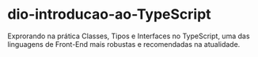 # dio-introducao-ao-TypeScript
Exprorando na prática Classes, Tipos e Interfaces no TypeScript, uma das linguagens de Front-End mais robustas e recomendadas na atualidade. 
